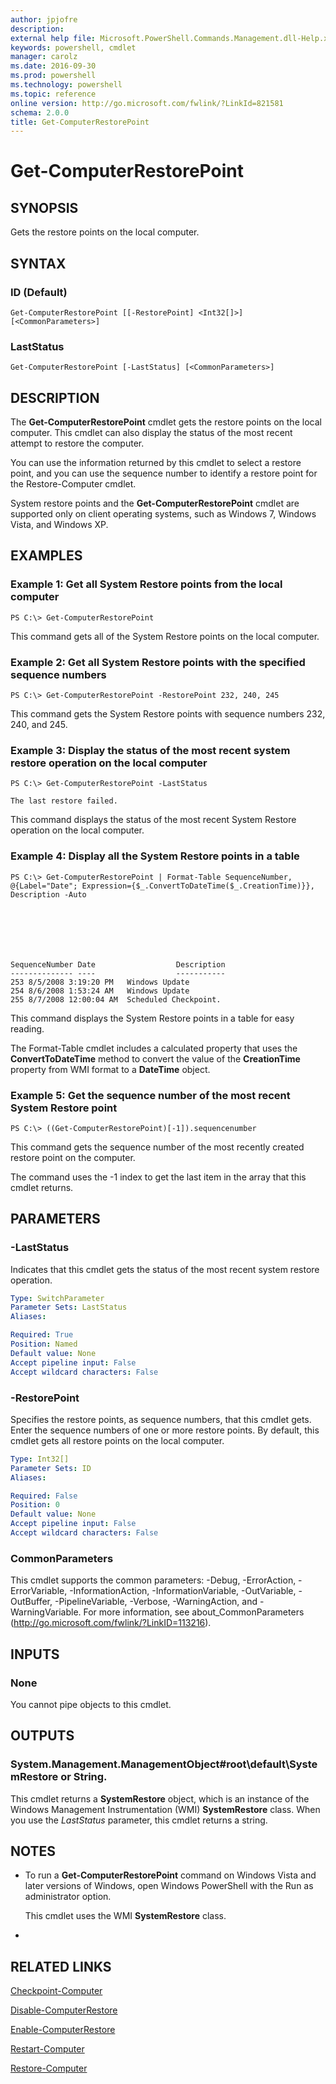 ```yaml
---
author: jpjofre
description: 
external help file: Microsoft.PowerShell.Commands.Management.dll-Help.xml
keywords: powershell, cmdlet
manager: carolz
ms.date: 2016-09-30
ms.prod: powershell
ms.technology: powershell
ms.topic: reference
online version: http://go.microsoft.com/fwlink/?LinkId=821581
schema: 2.0.0
title: Get-ComputerRestorePoint
---
```


# Get-ComputerRestorePoint

## SYNOPSIS
Gets the restore points on the local computer.

## SYNTAX

### ID (Default)
```
Get-ComputerRestorePoint [[-RestorePoint] <Int32[]>] [<CommonParameters>]
```

### LastStatus
```
Get-ComputerRestorePoint [-LastStatus] [<CommonParameters>]
```

## DESCRIPTION
The **Get-ComputerRestorePoint** cmdlet gets the restore points on the local computer.
This cmdlet can also display the status of the most recent attempt to restore the computer.

You can use the information returned by this cmdlet to select a restore point, and you can use the sequence number to identify a restore point for the Restore-Computer cmdlet.

System restore points and the **Get-ComputerRestorePoint** cmdlet are supported only on client operating systems, such as Windows 7, Windows Vista, and Windows XP.

## EXAMPLES

### Example 1: Get all System Restore points from the local computer
```
PS C:\> Get-ComputerRestorePoint
```

This command gets all of the System Restore points on the local computer.

### Example 2: Get all System Restore points with the specified sequence numbers
```
PS C:\> Get-ComputerRestorePoint -RestorePoint 232, 240, 245
```

This command gets the System Restore points with sequence numbers 232, 240, and 245.

### Example 3: Display the status of the most recent system restore operation on the local computer
```
PS C:\> Get-ComputerRestorePoint -LastStatus

The last restore failed.
```

This command displays the status of the most recent System Restore operation on the local computer.

### Example 4: Display all the System Restore points in a table
```
PS C:\> Get-ComputerRestorePoint | Format-Table SequenceNumber, @{Label="Date"; Expression={$_.ConvertToDateTime($_.CreationTime)}}, Description -Auto







SequenceNumber Date                  Description
-------------- ----                  -----------
253 8/5/2008 3:19:20 PM   Windows Update
254 8/6/2008 1:53:24 AM   Windows Update
255 8/7/2008 12:00:04 AM  Scheduled Checkpoint.
```

This command displays the System Restore points in a table for easy reading.

The Format-Table cmdlet includes a calculated property that uses the **ConvertToDateTime** method to convert the value of the **CreationTime** property from WMI format to a **DateTime** object.

### Example 5: Get the sequence number of the most recent System Restore point
```
PS C:\> ((Get-ComputerRestorePoint)[-1]).sequencenumber
```

This command gets the sequence number of the most recently created restore point on the computer.

The command uses the -1 index to get the last item in the array that this cmdlet returns.

## PARAMETERS

### -LastStatus
Indicates that this cmdlet gets the status of the most recent system restore operation.

```yaml
Type: SwitchParameter
Parameter Sets: LastStatus
Aliases: 

Required: True
Position: Named
Default value: None
Accept pipeline input: False
Accept wildcard characters: False
```

### -RestorePoint
Specifies the restore points, as sequence numbers, that this cmdlet gets.
Enter the sequence numbers of one or more restore points.
By default, this cmdlet gets all restore points on the local computer.

```yaml
Type: Int32[]
Parameter Sets: ID
Aliases: 

Required: False
Position: 0
Default value: None
Accept pipeline input: False
Accept wildcard characters: False
```

### CommonParameters
This cmdlet supports the common parameters: -Debug, -ErrorAction, -ErrorVariable, -InformationAction, -InformationVariable, -OutVariable, -OutBuffer, -PipelineVariable, -Verbose, -WarningAction, and -WarningVariable. For more information, see about_CommonParameters (http://go.microsoft.com/fwlink/?LinkID=113216).

## INPUTS

### None
You cannot pipe objects to this cmdlet.

## OUTPUTS

### System.Management.ManagementObject#root\default\SystemRestore or String.
This cmdlet returns a **SystemRestore** object, which is an instance of the Windows Management Instrumentation (WMI) **SystemRestore** class.
When you use the *LastStatus* parameter, this cmdlet returns a string.

## NOTES
* To run a **Get-ComputerRestorePoint** command on Windows Vista and later versions of Windows, open Windows PowerShell with the Run as administrator option.

  This cmdlet uses the WMI **SystemRestore** class.

*

## RELATED LINKS

[Checkpoint-Computer](Checkpoint-Computer.md)

[Disable-ComputerRestore](Disable-ComputerRestore.md)

[Enable-ComputerRestore](Enable-ComputerRestore.md)

[Restart-Computer](Restart-Computer.md)

[Restore-Computer](Restore-Computer.md)

